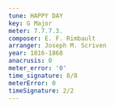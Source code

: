 ```yaml
---
tune: HAPPY DAY
key: G Major
meter: 7.7.7.3.
composer: E. F. Rimbault
arranger: Joseph M. Scriven
year: 1816-1868
anacrusis: 0
meter_error: '0'
time_signature: 8/8
meterError: 0
timeSignature: 2/2
---
```

